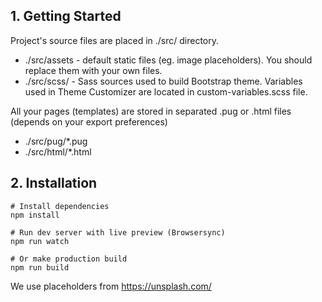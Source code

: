 ## 1. Getting Started

Project's source files are placed in ./src/ directory. 

* ./src/assets - default static files (eg. image placeholders). You should replace them with your own files.
* ./src/scss/ - Sass sources used to build Bootstrap theme. Variables used in Theme Customizer are located in custom-variables.scss file.

All your pages (templates) are stored in separated .pug or .html files (depends on your export preferences)
* ./src/pug/*.pug 
* ./src/html/*.html 

## 2. Installation

```
# Install dependencies
npm install 

# Run dev server with live preview (Browsersync)
npm run watch

# Or make production build
npm run build
```

We use placeholders from https://unsplash.com/
